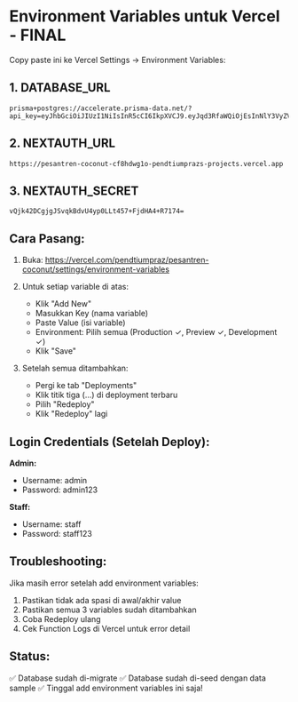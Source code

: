 # Environment Variables untuk Vercel - FINAL

Copy paste ini ke Vercel Settings → Environment Variables:

## 1. DATABASE_URL
```
prisma+postgres://accelerate.prisma-data.net/?api_key=eyJhbGciOiJIUzI1NiIsInR5cCI6IkpXVCJ9.eyJqd3RfaWQiOjEsInNlY3VyZV9rZXkiOiJza19rTjB4aDktVkJjaVhhSmFwSkU3N2giLCJhcGlfa2V5IjoiMDFLM1RHUFNBOTJBRTVGWk5XTlFIQlNUUTAiLCJ0ZW5hbnRfaWQiOiIyNjExZGIzYmJiNjVmZTgwZjFjNGU1MzhjMWVjMGMzOWVjNjFiNzlhNTBmOWQ5YmNmYzkxZTQ4NzVjMDM1ZDU0IiwiaW50ZXJuYWxfc2VjcmV0IjoiYWFkZmE0OTYtNTVmZC00MjY4LWE2NTktODQ3ZTVkNGFhNTNkIn0.OZomtqNuLogzyvjJPWp_Jzl0XhAyNu33Rd61dWgZdZE
```

## 2. NEXTAUTH_URL
```
https://pesantren-coconut-cf8hdwg1o-pendtiumprazs-projects.vercel.app
```

## 3. NEXTAUTH_SECRET
```
vQjk42DCgjgJSvqkBdvU4yp0LLt457+FjdHA4+R7174=
```

## Cara Pasang:

1. Buka: https://vercel.com/pendtiumpraz/pesantren-coconut/settings/environment-variables

2. Untuk setiap variable di atas:
   - Klik "Add New"
   - Masukkan Key (nama variable)
   - Paste Value (isi variable)
   - Environment: Pilih semua (Production ✓, Preview ✓, Development ✓)
   - Klik "Save"

3. Setelah semua ditambahkan:
   - Pergi ke tab "Deployments"
   - Klik titik tiga (...) di deployment terbaru
   - Pilih "Redeploy"
   - Klik "Redeploy" lagi

## Login Credentials (Setelah Deploy):

**Admin:**
- Username: admin
- Password: admin123

**Staff:**
- Username: staff  
- Password: staff123

## Troubleshooting:

Jika masih error setelah add environment variables:
1. Pastikan tidak ada spasi di awal/akhir value
2. Pastikan semua 3 variables sudah ditambahkan
3. Coba Redeploy ulang
4. Cek Function Logs di Vercel untuk error detail

## Status:
✅ Database sudah di-migrate
✅ Database sudah di-seed dengan data sample
✅ Tinggal add environment variables ini saja!